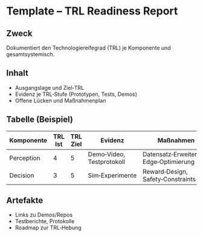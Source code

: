 # Template – TRL Readiness Report

## Zweck
Dokumentiert den Technologiereifegrad (TRL) je Komponente und gesamtsystemisch.

## Inhalt
- Ausgangslage und Ziel‑TRL
- Evidenz je TRL‑Stufe (Prototypen, Tests, Demos)
- Offene Lücken und Maßnahmenplan

## Tabelle (Beispiel)
| Komponente | TRL Ist | TRL Ziel | Evidenz | Maßnahmen |
|------------|---------|----------|---------|-----------|
| Perception | 4       | 5        | Demo‑Video, Testprotokoll | Datensatz‑Erweiterung, Edge‑Optimierung |
| Decision   | 3       | 5        | Sim‑Experimente | Reward‑Design, Safety‑Constraints |

## Artefakte
- Links zu Demos/Repos
- Testberichte, Protokolle
- Roadmap zur TRL‑Hebung
